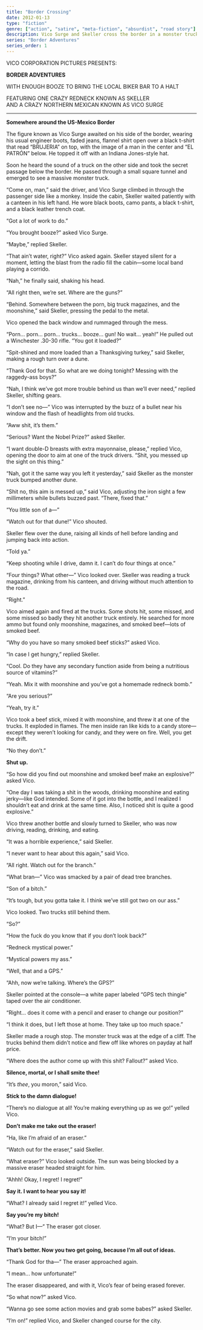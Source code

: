```yaml
---
title: "Border Crossing"
date: 2012-01-13
type: "fiction"
genre: ["action", "satire", "meta-fiction", "absurdist", "road story"]
description: Vico Surge and Skeller cross the border in a monster truck loaded with booze, beef, and bullets. Chaos ensues, the author intervenes, and an eraser threatens to wipe it all out. A grindhouse fever dream from the Border Adventures series.
series: "Border Adventures"
series_order: 1
---
```


VICO CORPORATION PICTURES PRESENTS:

**BORDER ADVENTURES**

WITH ENOUGH BOOZE TO BRING THE LOCAL BIKER BAR TO A HALT

FEATURING ONE CRAZY REDNECK KNOWN AS SKELLER  
AND A CRAZY NORTHERN MEXICAN KNOWN AS VICO SURGE

---

**Somewhere around the US-Mexico Border**

The figure known as Vico Surge awaited on his side of the border, wearing his usual engineer boots, faded jeans, flannel shirt open over a black t-shirt that read “BRUJERIA” on top, with the image of a man in the center and “EL PATRÓN” below. He topped it off with an Indiana Jones-style hat.

Soon he heard the sound of a truck on the other side and took the secret passage below the border. He passed through a small square tunnel and emerged to see a massive monster truck.

“Come on, man,” said the driver, and Vico Surge climbed in through the passenger side like a monkey. Inside the cabin, Skeller waited patiently with a canteen in his left hand. He wore black boots, camo pants, a black t-shirt, and a black leather trench coat.

“Got a lot of work to do.”

“You brought booze?” asked Vico Surge.

“Maybe,” replied Skeller.

“That ain’t water, right?” Vico asked again. Skeller stayed silent for a moment, letting the blast from the radio fill the cabin—some local band playing a corrido.

“Nah,” he finally said, shaking his head.

“All right then, we’re set. Where are the guns?”

“Behind. Somewhere between the porn, big truck magazines, and the moonshine,” said Skeller, pressing the pedal to the metal.

Vico opened the back window and rummaged through the mess.

“Porn... porn... porn... trucks... booze... gun! No wait... yeah!” He pulled out a Winchester .30-30 rifle. “You got it loaded?”

“Spit-shined and more loaded than a Thanksgiving turkey,” said Skeller, making a rough turn over a dune.

“Thank God for that. So what are we doing tonight? Messing with the raggedy-ass boys?”

“Nah, I think we’ve got more trouble behind us than we’ll ever need,” replied Skeller, shifting gears.

“I don’t see no—” Vico was interrupted by the buzz of a bullet near his window and the flash of headlights from old trucks.

“Aww shit, it’s them.”

“Serious? Want the Nobel Prize?” asked Skeller.

“I want double-D breasts with extra mayonnaise, please,” replied Vico, opening the door to aim at one of the truck drivers. “Shit, you messed up the sight on this thing.”

“Nah, got it the same way you left it yesterday,” said Skeller as the monster truck bumped another dune.

“Shit no, this aim is messed up,” said Vico, adjusting the iron sight a few millimeters while bullets buzzed past. “There, fixed that.”

“You little son of a—”

“Watch out for that dune!” Vico shouted.

Skeller flew over the dune, raising all kinds of hell before landing and jumping back into action.

“Told ya.”

“Keep shooting while I drive, damn it. I can’t do four things at once.”

“Four things? What other—” Vico looked over. Skeller was reading a truck magazine, drinking from his canteen, and driving without much attention to the road.

“Right.”

Vico aimed again and fired at the trucks. Some shots hit, some missed, and some missed so badly they hit another truck entirely. He searched for more ammo but found only moonshine, magazines, and smoked beef—lots of smoked beef.

“Why do you have so many smoked beef sticks?” asked Vico.

“In case I get hungry,” replied Skeller.

“Cool. Do they have any secondary function aside from being a nutritious source of vitamins?”

“Yeah. Mix it with moonshine and you’ve got a homemade redneck bomb.”

“Are you serious?”

“Yeah, try it.”

Vico took a beef stick, mixed it with moonshine, and threw it at one of the trucks. It exploded in flames. The men inside ran like kids to a candy store—except they weren’t looking for candy, and they were on fire. Well, you get the drift.

“No they don’t.”

**Shut up.**

“So how did you find out moonshine and smoked beef make an explosive?” asked Vico.

“One day I was taking a shit in the woods, drinking moonshine and eating jerky—like God intended. Some of it got into the bottle, and I realized I shouldn’t eat and drink at the same time. Also, I noticed shit is quite a good explosive.”

Vico threw another bottle and slowly turned to Skeller, who was now driving, reading, drinking, and eating.

“It was a horrible experience,” said Skeller.

“I never want to hear about this again,” said Vico.

“All right. Watch out for the branch.”

“What bran—” Vico was smacked by a pair of dead tree branches.

“Son of a bitch.”

“It’s tough, but you gotta take it. I think we’ve still got two on our ass.”

Vico looked. Two trucks still behind them.

“So?”

“How the fuck do you know that if you don’t look back?”

“Redneck mystical power.”

“Mystical powers my ass.”

“Well, that and a GPS.”

“Ahh, now we’re talking. Where’s the GPS?”

Skeller pointed at the console—a white paper labeled “GPS tech thingie” taped over the air conditioner.

“Right... does it come with a pencil and eraser to change our position?”

“I think it does, but I left those at home. They take up too much space.”

Skeller made a rough stop. The monster truck was at the edge of a cliff. The trucks behind them didn’t notice and flew off like whores on payday at half price.

“Where does the author come up with this shit? Fallout?” asked Vico.

**Silence, mortal, or I shall smite thee!**

“It’s *thee*, you moron,” said Vico.

**Stick to the damn dialogue!**

“There’s no dialogue at all! You’re making everything up as we go!” yelled Vico.

**Don’t make me take out the eraser!**

“Ha, like I’m afraid of an eraser.”

“Watch out for the eraser,” said Skeller.

“What eraser?” Vico looked outside. The sun was being blocked by a massive eraser headed straight for him.

“Ahhh! Okay, I regret! I regret!”

**Say it. I want to hear you say it!**

“What? I already said I regret it!” yelled Vico.

**Say you’re my bitch!**

“What? But I—” The eraser got closer.

“I’m your bitch!”

**That’s better. Now you two get going, because I’m all out of ideas.**

“Thank God for tha—” The eraser approached again.

“I mean... how unfortunate!”

The eraser disappeared, and with it, Vico’s fear of being erased forever.

“So what now?” asked Vico.

“Wanna go see some action movies and grab some babes?” asked Skeller.

“I’m on!” replied Vico, and Skeller changed course for the city.
